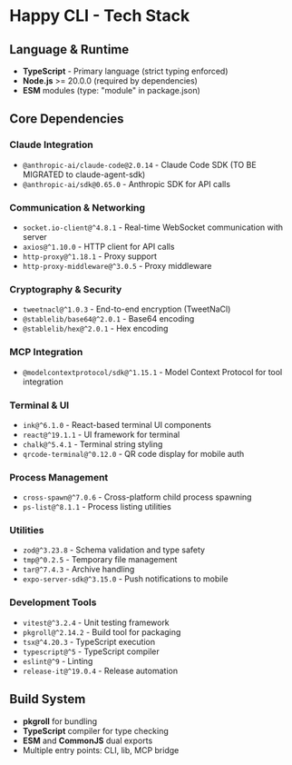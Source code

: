 # Happy CLI - Tech Stack

## Language & Runtime
- **TypeScript** - Primary language (strict typing enforced)
- **Node.js** >= 20.0.0 (required by dependencies)
- **ESM** modules (type: "module" in package.json)

## Core Dependencies

### Claude Integration
- `@anthropic-ai/claude-code@2.0.14` - Claude Code SDK (TO BE MIGRATED to claude-agent-sdk)
- `@anthropic-ai/sdk@0.65.0` - Anthropic SDK for API calls

### Communication & Networking
- `socket.io-client@^4.8.1` - Real-time WebSocket communication with server
- `axios@^1.10.0` - HTTP client for API calls
- `http-proxy@^1.18.1` - Proxy support
- `http-proxy-middleware@^3.0.5` - Proxy middleware

### Cryptography & Security
- `tweetnacl@^1.0.3` - End-to-end encryption (TweetNaCl)
- `@stablelib/base64@^2.0.1` - Base64 encoding
- `@stablelib/hex@^2.0.1` - Hex encoding

### MCP Integration
- `@modelcontextprotocol/sdk@^1.15.1` - Model Context Protocol for tool integration

### Terminal & UI
- `ink@^6.1.0` - React-based terminal UI components
- `react@^19.1.1` - UI framework for terminal
- `chalk@^5.4.1` - Terminal string styling
- `qrcode-terminal@^0.12.0` - QR code display for mobile auth

### Process Management
- `cross-spawn@^7.0.6` - Cross-platform child process spawning
- `ps-list@^8.1.1` - Process listing utilities

### Utilities
- `zod@^3.23.8` - Schema validation and type safety
- `tmp@^0.2.5` - Temporary file management
- `tar@^7.4.3` - Archive handling
- `expo-server-sdk@^3.15.0` - Push notifications to mobile

### Development Tools
- `vitest@^3.2.4` - Unit testing framework
- `pkgroll@^2.14.2` - Build tool for packaging
- `tsx@^4.20.3` - TypeScript execution
- `typescript@^5` - TypeScript compiler
- `eslint@^9` - Linting
- `release-it@^19.0.4` - Release automation

## Build System
- **pkgroll** for bundling
- **TypeScript** compiler for type checking
- **ESM** and **CommonJS** dual exports
- Multiple entry points: CLI, lib, MCP bridge
